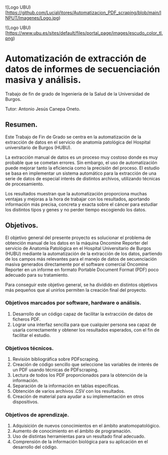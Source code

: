 ![Logo UBU)[https://github.com/LuciaVitores/Automatizacion_PDF_scraping/blob/main/INPUT/Imagenes/Logo.jpg)

![Logo UBU)[https://www.ubu.es/sites/default/files/portal_page/images/escudo_color_tl.png)



# Automatización de extracción de datos de informes de secuenciación masiva y análisis.
Trabajo de fin de grado de Ingeniería de la Salud de la Universidad de Burgos.

Tutor: Antonio Jesús Canepa Oneto. 


## Resumen.
Este Trabajo de Fin de Grado se centra en la automatización de la extracción de datos en el servicio de anatomía patológica del Hospital universitario de Burgos (HUBU). 

La extracción manual de datos es un proceso muy costoso donde es muy probable que se cometan errores. Sin embargo, el uso de automatización puede mejorar tanto la eficiencia como la precisión del proceso. 
El estudio se basa en implementar un sistema automático para la extracción de una serie de datos de especial interés de distintos archivos, utilizando técnicas de procesamiento. 

Los resultados muestran que la automatización proporciona muchas ventajas y mejoras a la hora de trabajar con los resultados, aportando información más precisa, concreta y exacta sobre el cáncer para estudiar los distintos tipos y genes y no perder tiempo escogiendo los datos. 

## Objetivos.
El objetivo general del presente proyecto es solucionar el problema de obtención manual de los datos en la máquina Oncomine Reporter del servicio de Anatomía Patológica en el Hospital Universitario de Burgos (HUBU) mediante la automatización de la extracción de los datos, partiendo de los campos más relevantes para el manejo de datos de secuenciación masiva generados directamente por el software comercial Oncomine Reporter en un informe en formato Portable Document Format (PDF) poco adecuado para su tratamiento. 

Para conseguir este objetivo general, se ha dividido en distintos objetivos más pequeños que al unirlos permiten la creación final del proyecto. 

### Objetivos marcados por software, hardware o análisis.
1. Desarrollo de un código capaz de facilitar la extracción de datos de ficheros PDF. 
2. Lograr una interfaz sencilla para que cualquier persona sea capaz de usarla correctamente y obtener los resultados esperados, con el fin de facilitar el estudio.  

### Objetivos técnicos.
1. Revisión bibliográfica sobre PDFscraping. 
2. Creación de código sencillo  que seleccione las variables de interés de un PDF usando técnicas de PDFscraping. 
3. Lectura de todos los PDF proporcionados para la obtención de la información.
4. Separación de la información en tablas específicas.
5. Obtención de varios archivos .CSV con los resultados. 
6. Creación de material para ayudar a su implementación en otros dispositivos.

### Objetivos de aprendizaje.
1. Adquisición de nuevos conocimientos en el ámbito anatomopatológico. 
2. Aumento de conocimiento en el ámbito de programación.
3. Uso de distintas herramientas para un resultado final adecuado. 
4. Comprensión de la información biológica para su aplicación en el desarrollo del código.


[C:\Users\luciv\OneDrive\Documentos\TFG_Lucia\GitHub\Automatizacion_PDF_scraping\Automatizacion_PDF_scraping\INPUT\Imagenes]: C:\Users\luciv\OneDrive\Documentos\TFG_Lucia\GitHub\Automatizacion_PDF_scraping\Automatizacion_PDF_scraping\INPUT\ImagenesLogo.jpg
